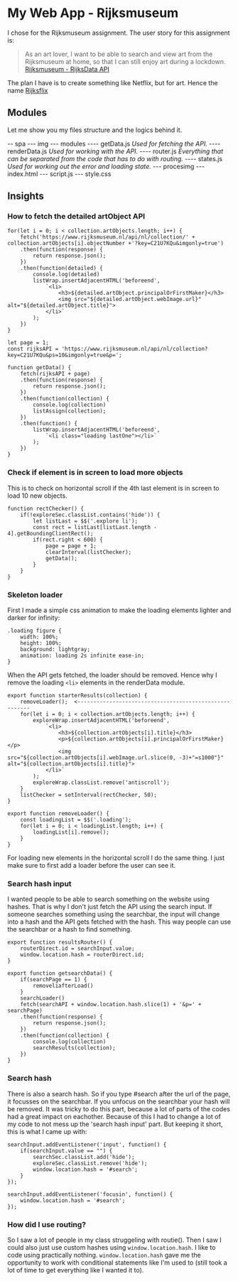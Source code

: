 # My Web App - Rijksmuseum

I chose for the Rijksmuseum assignment. The user story for this assignment is:
> As an art lover, I want to be able to search and view art from the Rijksmuseum at home, so that I can still enjoy art during a lockdown. [Rijksmuseum - RijksData API](https://data.rijksmuseum.nl/object-metadata/)

The plan I have is to create something like Netflix, but for art. Hence the name [Rijksflix](https://juliandecloe.github.io/Rijksflix/spa/)

## Modules

Let me show you my files structure and the logics behind it.


-- spa
--- img
--- modules
---- getData.js _Used for fetching the API._
---- renderData.js _Used for working with the API._
---- router.js _Everything that can be separated from the code that has to do with routing._
---- states.js _Used for working out the error and loading state._
--- procesimg
--- index.html
--- script.js
--- style.css


## Insights

### How to fetch the detailed artObject API
```
for(let i = 0; i < collection.artObjects.length; i++) {
	fetch('https://www.rijksmuseum.nl/api/nl/collection/' + collection.artObjects[i].objectNumber +'?key=C21U7KQu&imgonly=true')
	.then(function(response) {
		return response.json();
	})
	.then(function(detailed) {
		console.log(detailed)
		listWrap.insertAdjacentHTML('beforeend', 
			`<li>
				<h3>${detailed.artObject.principalOrFirstMaker}</h3>
				<img src="${detailed.artObject.webImage.url}" alt="${detailed.artObject.title}">
			</li>`
		);	
	})
}
```

```
let page = 1;
const rijksAPI = 'https://www.rijksmuseum.nl/api/nl/collection?key=C21U7KQu&ps=10&imgonly=true&p=';

function getData() {
    fetch(rijksAPI + page)
    .then(function(response) {
        return response.json();
    })
    .then(function(collection) {
        console.log(collection)
        listAssign(collection);
    })
    .then(function() {
        listWrap.insertAdjacentHTML('beforeend', 
            `<li class="loading lastOne"></li>`
        );	
    })
}

```

### Check if element is in screen to load more objects

This is to check on horizontal scroll if the 4th last element is in screen to load 10 new objects.

```
function rectChecker() {
    if(!exploreSec.classList.contains('hide')) {
        let listLast = $$('.explore li');
        const rect = listLast[listLast.length - 4].getBoundingClientRect();
        if(rect.right < 600) {
            page = page + 1;
            clearInterval(listChecker);
            getData();
        }
    }
}
```

### Skeleton loader

First I made a simple css animation to make the loading elements lighter and darker for infinity:

```
.loading figure {
	width: 100%;
	height: 100%;
	background: lightgray;
	animation: loading 2s infinite ease-in;
}
```

When the API gets fetched, the loader should be removed. Hence why I remove the loading `<li>` elements in the renderData module.

```
export function starterResults(collection) {
    removeLoader();  <-------------------------------------------------------
    for(let i = 0; i < collection.artObjects.length; i++) {
        exploreWrap.insertAdjacentHTML('beforeend', 
            `<li>
                <h3>${collection.artObjects[i].title}</h3>
                <p>${collection.artObjects[i].principalOrFirstMaker}</p>
                <img src="${collection.artObjects[i].webImage.url.slice(0, -3)+"=s1000"}" alt="${collection.artObjects[i].title}">
            </li>`
        );
        exploreWrap.classList.remove('antiscroll');
    }
    listChecker = setInterval(rectChecker, 50);
}

export function removeLoader() {
    const loadingList = $$('.loading');
    for(let i = 0; i < loadingList.length; i++) {
        loadingList[i].remove();
    }
}
```

For loading new elements in the horizontal scroll I do the same thing. I just make sure to first add a loader before the user can see it.


### Search hash input

I wanted people to be able to search something on the website using hashes. That is why I don't just fetch the API using the search input. If someone searches something using the searchbar, the input will change into a hash and the API gets fetched with the hash. This way people can use the searchbar or a hash to find something.

```
export function resultsRouter() {
    routerDirect.id = searchInput.value;
    window.location.hash = routerDirect.id;
}

export function getsearchData() {
    if(searchPage == 1) {
        removeliafterLoad()
    }
    searchLoader()
    fetch(searchAPI + window.location.hash.slice(1) + '&p=' + searchPage)
    .then(function(response) {
        return response.json();
    })
    .then(function(collection) {
        console.log(collection)
        searchResults(collection);
    })
}
```

### Search hash

There is also a search hash. So if you type #search after the url of the page, it focusses on the searchbar. If you unfocus on the searchbar your hash will be removed. It was tricky to do this part, because a lot of parts of the codes had a great impact on eachother. Because of this I had to change a lot of my code to not mess up the 'search hash input' part. But keeping it short, this is what I came up with:

```
searchInput.addEventListener('input', function() {
	if(searchInput.value == "") {
		searchSec.classList.add('hide');
		exploreSec.classList.remove('hide');
		window.location.hash = '#search';
	}
});

searchInput.addEventListener('focusin', function() {
	window.location.hash = '#search';
});
```

### How did I use routing?

So I saw a lot of people in my class struggeling with routie(). Then I saw I could also just use custom hashes using `window.location.hash`. I like to code using practically nothing. `window.location.hash` gave me the opportunity to work with conditional statements like I'm used to (still took a lot of time to get everything like I wanted it to).